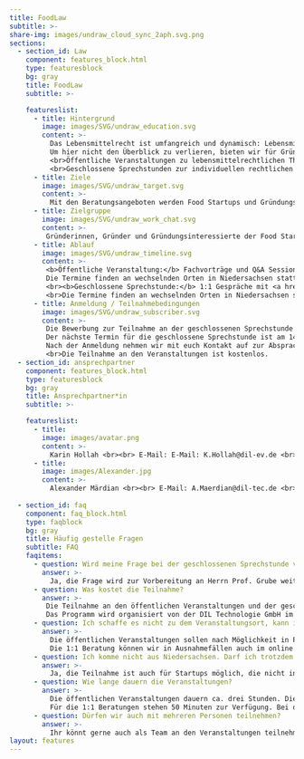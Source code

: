 ```yaml
---
title: FoodLaw
subtitle: >-
share-img: images/undraw_cloud_sync_2aph.svg.png
sections:
  - section_id: Law
    component: features_block.html
    type: featuresblock
    bg: gray
    title: FoodLaw
    subtitle: >-

    featureslist:
      - title: Hintergrund
        image: images/SVG/undraw_education.svg
        content: >-
          Das Lebensmittelrecht ist umfangreich und dynamisch: Lebensmittelinformationsverordnung (LMIV), Novel Food Verordnung, Health Claims Verordnung, EU-Hygienepaket, Lebensmittel-, Bedarfsgegenstände- und Futtermittelgesetzbuch (LFGB), um einige zu nenne. Hinzu kommen für neue Entwicklungen Schutzrechte, insbesondere Patente und Gebrauchsmuster. 
          Um hier nicht den Überblick zu verlieren, bieten wir für Gründerinnen, Gründer und Gründungsinteressierte in der Kategorie ‚Food Law‘ zwei Formate an: <br>
          <br>Öffentliche Veranstaltungen zu lebensmittelrechtlichen Themen, Patente und Gebrauchsmuster<br>
          <br>Geschlossene Sprechstunden zur individuellen rechtlichen Beratung von Food Startups in Niedersachsen durch Prof. Dr. Markus Grube, Rechtsanwalt, Lebensmittel- und Verbrauchsgüterjurist
      - title: Ziele
        image: images/SVG/undraw_target.svg
        content: >-
          Mit den Beratungsangeboten werden Food Startups und Gründungsinteressierte über rechtliche Themen informiert und die Etablierung eines innovativen Produktes oder einer innovativen Technologie auf dem Markt soll erleichtert werden. 
      - title: Zielgruppe
        image: images/SVG/undraw_work_chat.svg
        content: >-
         Gründerinnen, Gründer und Gründungsinteressierte der Food Startup Szene, Junge Forscherteams aus Universitäten und Forschungseinrichtungen, die neue Produkte, Technologien, Verfahren oder Dienstleistungen rund um das Ernährungssystem entwickeln. ​
      - title: Ablauf
        image: images/SVG/undraw_timeline.svg
        content: >-
         <b>Öffentliche Veranstaltung:</b> Fachvorträge und Q&A Session. 
         Die Termine finden an wechselnden Orten in Niedersachsen statt und werden auf dieser Webseite bekannt gegeben. Rechtliche Fragestellungen können im Vorfeld bei den Ansprechpartnern eingereicht werden. 
         <br><b>Geschlossene Sprechstunde:</b> 1:1 Gespräche mit <a href="https://www.kwg.eu/anwaelte/dr-markus-grube/">Herrn Prof. Dr. Markus Grube </a>. 
         <br>Die Termine finden an wechselnden Orten in Niedersachsen statt. Startups bewerben sich mit ihrer konkreten rechtlichen Fragestellung und werden von uns zur Festlegung des Zeitfensters kontaktiert. Die Beratung dauert ca. 50 Minuten und die Plätze werden nach Eingang der Anmeldungen vergeben. Am Veranstaltungstag sind wir vom FoodHyper Team vor Ort und stehen für Fragen rund um den FoodHyper und Angeboten für Startups zur Verfügung. 
      - title: Anmeldung / Teilnahmebedingungen
        image: images/SVG/undraw_subscriber.svg
        content: >-
         Die Bewerbung zur Teilnahme an der geschlossenen Sprechstunde erfolgt mit einer konkreten Fragestellung über den Anmeldebogen (zum Anmeldeformular verlinken).<br>
         Der nächste Termin für die geschlossene Sprechstunde ist am 14./15. Dezember 2021 beim Seedhouse in Osnabrück, Marie-Curie-Str. 3, 49076 Osnabrück.<br>
         Nach der Anmeldung nehmen wir mit euch Kontakt auf zur Absprache der Beratungszeit.
         <br>Die Teilnahme an den Veranstaltungen ist kostenlos.
  - section_id: ansprechpartner
    component: features_block.html
    type: featuresblock
    bg: gray
    title: Ansprechpartner*in
    subtitle: >-

    featureslist:
      - title: 
        image: images/avatar.png
        content: >-
          Karin Hollah <br><br> E-Mail: E-Mail: K.Hollah@dil-ev.de <br><br> Tel.: 05431 183 193
      - title: 
        image: images/Alexander.jpg
        content: >-
          Alexander Märdian <br><br> E-Mail: A.Maerdian@dil-tec.de <br><br> Tel.: 05431 183 354
          
  - section_id: faq
    component: faq_block.html
    type: faqblock
    bg: gray
    title: Häufig gestelle Fragen
    subtitle: FAQ
    faqitems:
      - question: Wird meine Frage bei der geschlossenen Sprechstunde vertraulich behandelt? 
        answer: >-
          Ja, die Frage wird zur Vorbereitung an Herrn Prof. Grube weitergegeben. Er unterliegt der anwaltlichen Schweigepflicht. Die Inhalte der Beratung werden nicht weitergegeben.
      - question: Was kostet die Teilnahme?
        answer: >-
         Die Teilnahme an den öffentlichen Veranstaltungen und der geschlossenen Sprechstunde ist kostenlos. Du musst nur zu dem entsprechenden Veranstaltungsort kommen.  
         Das Programm wird organisiert von der DIL Technologie GmbH im Auftrag von Startup Niedersachsen.
      - question: Ich schaffe es nicht zu dem Veranstaltungsort, kann ich auch online teilnehmen?
        answer: >-
          Die öffentlichen Veranstaltungen sollen nach Möglichkeit in Präsenz stattfinden, sodass auch ein Austausch mit anderen Gründern und Akteure:innen der Startup-Szene stattfinden kann.   
          Die 1:1 Beratung können wir in Ausnahmefällen auch im online Format anbieten. Wir würden uns natürlich freuen möglichst viele Teams vor Ort zu begrüßen. Auch hier kann ein persönlicher Austausch mit dem FoodHyper-Team sowie mit anderen Startups stattfinden und euch neue Erkenntnisse und Kontakte bringen.
      - question: Ich komme nicht aus Niedersachsen. Darf ich trotzdem teilnehmen?
        answer: >-
          Ja, die Teilnahme ist auch für Startups möglich, die nicht in Niedersachsen registriert sind. Jedoch sollte langfristig eine Gründung oder ein Sitz in Niedersachsen geplant sein.  
      - question: Wie lange dauern die Veranstaltungen? 
        answer: >-
          Die öffentlichen Veranstaltungen dauern ca. drei Stunden. Dies beinhaltet auch eine umfangreiche Q&A Session.  
          Für die 1:1 Beratungen stehen 50 Minuten zur Verfügung. Bei den Terminen ist das FoodHyper Team vor Ort und steht gerne für Fragen zu unseren Aktivitäten und Startup-Förderung in Niedersachsen zur Verfügung.    
      - question: Dürfen wir auch mit mehreren Personen teilnehmen?   
        answer: >-
          Ihr könnt gerne auch als Team an den Veranstaltungen teilnehmen. Gebt uns für eine bessere Planung nur im Vorfeld Bescheid mit wie vielen Personen ihr vor Ort seid.    
layout: features
---
```

